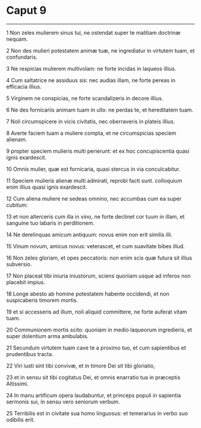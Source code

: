 # Caput 9

***

1 Non zeles mulierem sinus tui, ne ostendat super te malitiam doctrinæ nequam.

2 Non des mulieri potestatem animæ tuæ, ne ingrediatur in virtutem tuam, et confundaris.

3 Ne respicias mulierem multivolam: ne forte incidas in laqueos illius.

4 Cum saltatrice ne assiduus sis: nec audias illam, ne forte pereas in efficacia illius.

5 Virginem ne conspicias, ne forte scandalizeris in decore illius.

6 Ne des fornicariis animam tuam in ullo: ne perdas te, et hereditatem tuam.

7 Noli circumspicere in vicis civitatis, nec oberraveris in plateis illius.

8 Averte faciem tuam a muliere compta, et ne circumspicias speciem alienam.

9 propter speciem mulieris multi perierunt: et ex hoc concupiscentia quasi ignis exardescit.

10 Omnis mulier, quæ est fornicaria, quasi stercus in via conculcabitur.

11 Speciem mulieris alienæ multi admirati, reprobi facti sunt. colloquium enim illius quasi ignis exardescit.

12 Cum aliena muliere ne sedeas omnino, nec accumbas cum ea super cubitum:

13 et non alterceris cum illa in vino, ne forte declinet cor tuum in illam, et sanguine tuo labaris in perditionem.

14 Ne derelinquas amicum antiquum: novus enim non erit similis illi.

15 Vinum novum, amicus novus: veterascet, et cum suavitate bibes illud.

16 Non zeles gloriam, et opes peccatoris: non enim scis quæ futura sit illius subversio.

17 Non placeat tibi iniuria iniustorum, sciens quoniam usque ad inferos non placebit impius.

18 Longe abesto ab homine potestatem habente occidendi, et non suspicaberis timorem mortis.

19 et si accesseris ad illum, noli aliquid committere, ne forte auferat vitam tuam.

20 Communionem mortis scito: quoniam in medio laqueorum ingredieris, et super dolentium arma ambulabis.

21 Secundum virtutem tuam cave te a proximo tuo, et cum sapientibus et prudentibus tracta.

22 Viri iusti sint tibi convivæ, et in timore Dei sit tibi gloriatio,

23 et in sensu sit tibi cogitatus Dei, et omnis enarratio tua in præceptis Altissimi.

24 In manu artificum opera laudabuntur, et princeps populi in sapientia sermonis sui, in sensu vero seniorum verbum.

25 Terribilis est in civitate sua homo linguosus: et temerarius in verbo suo odibilis erit.

